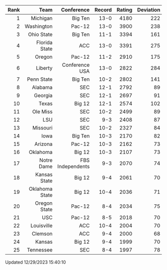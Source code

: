 | Rank  | Team                 | Conference           | Record   | Rating | Deviation |
| ---:  | ---:                 | ---:                 | ---:     | ---:   | ---:      |
| 1     | Michigan             | Big Ten              | 13-0     | 4180   | 222       |
| 2     | Washington           | Pac-12               | 13-0     | 3900   | 238       |
| 3     | Ohio State           | Big Ten              | 11-1     | 3394   | 161       |
| 4     | Florida State        | ACC                  | 13-0     | 3391   | 275       |
| 5     | Oregon               | Pac-12               | 11-2     | 2910   | 175       |
| 6     | Liberty              | Conference USA       | 13-0     | 2822   | 284       |
| 7     | Penn State           | Big Ten              | 10-2     | 2802   | 141       |
| 8     | Alabama              | SEC                  | 12-1     | 2792   | 89        |
| 9     | Georgia              | SEC                  | 12-1     | 2697   | 91        |
| 10    | Texas                | Big 12               | 12-1     | 2574   | 102       |
| 11    | Ole Miss             | SEC                  | 10-2     | 2499   | 89        |
| 12    | LSU                  | SEC                  | 9-3      | 2408   | 87        |
| 13    | Missouri             | SEC                  | 10-2     | 2327   | 84        |
| 14    | Iowa                 | Big Ten              | 10-3     | 2170   | 82        |
| 15    | Arizona              | Pac-12               | 10-3     | 2162   | 73        |
| 16    | Oklahoma             | Big 12               | 10-3     | 2107   | 73        |
| 17    | Notre Dame           | FBS Independents     | 9-3      | 2070   | 74        |
| 18    | Kansas State         | Big 12               | 9-4      | 2061   | 70        |
| 19    | Oklahoma State       | Big 12               | 10-4     | 2036   | 71        |
| 20    | Oregon State         | Pac-12               | 8-4      | 2034   | 75        |
| 21    | USC                  | Pac-12               | 8-5      | 2018   | 70        |
| 22    | Louisville           | ACC                  | 10-4     | 2004   | 70        |
| 23    | Clemson              | ACC                  | 9-4      | 2000   | 68        |
| 24    | Kansas               | Big 12               | 9-4      | 1999   | 70        |
| 25    | Tennessee            | SEC                  | 8-4      | 1997   | 78        |

Updated 12/29/2023 15:40:10

